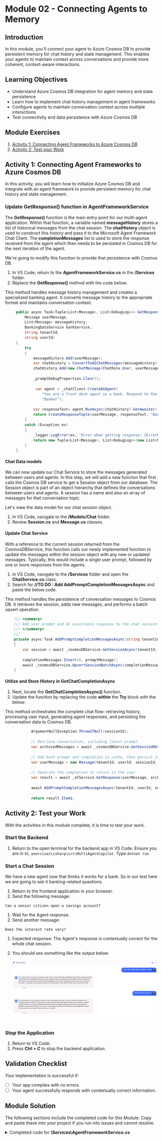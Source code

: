 # Module 02 - Connecting Agents to Memory

## Introduction

In this module, you'll connect your agent to Azure Cosmos DB to provide persistent memory for chat history and state management. This enables your agents to maintain context across conversations and provide more coherent, context-aware interactions.

## Learning Objectives

- Understand Azure Cosmos DB integration for agent memory and state persistence
- Learn how to implement chat history management in agent frameworks
- Configure agents to maintain conversation context across multiple interactions
- Test connectivity and data persistence with Azure Cosmos DB

## Module Exercises

1. [Activity 1: Connecting Agent Frameworks to Azure Cosmos DB](#activity-1-connecting-agent-frameworks-to-azure-cosmos-db)
1. [Activity 2: Test your Work](#activity-2-test-your-work)


## Activity 1: Connecting Agent Frameworks to Azure Cosmos DB

In this activity, you will learn how to initialize Azure Cosmos DB and integrate with an agent framework to provide persistent memory for chat history and state management.

### Update GetResponse() function in AgentFrameworkService

The **GetResponse()** function is the main entry point for our multi-agent application. Within that function, a variable named **messageHistory** stores a list of historical messages from the chat session. The **chatHistory** object is used to construct this history and pass it to the Microsoft Agent Framework Chat Client. The **completionMessages** list is used to store the response received from the agent which then needs to be persisted in Cosmos DB for the next iteration of the agent.

We're going to modify this function to provide that persistence with Cosmos DB.

1. In VS Code, return to the **AgentFrameworkService.cs** in the **/Services** folder.
1. Replace the **GetResponse()** method with the code below:

This method handles message history management and creates a specialized banking agent. It converts message history to the appropriate format and maintains conversation context.

```csharp
     public async Task<Tuple<List<Message>, List<DebugLog>>> GetResponse(
         Message userMessage,
         List<Message> messageHistory,
         BankingDataService bankService,
         string tenantId,
         string userId)
     {
         try
         {
             messageHistory.Add(userMessage);
             var chatHistory = ConvertToAIChatMessages(messageHistory);
             chatHistory.Add(new ChatMessage(ChatRole.User, userMessage.Text));
    
             _promptDebugProperties.Clear();
    
              var agent = _chatClient.CreateAIAgent(
                 "You are a front desk agent in a bank. Respond to the user queries professionally. Provide professional and helpful responses to user queries.Use your knowledge of banking services and procedures to address user queries accurately.",
                 "Banker");
    
             var responseText= agent.RunAsync(chatHistory).GetAwaiter().GetResult().Text;
             return CreateResponseTuple(userMessage, responseText, "Banker");
         }
         catch (Exception ex)
         {
             _logger.LogError(ex, "Error when getting response: {ErrorMessage}", ex.Message);
             return new Tuple<List<Message>, List<DebugLog>>(new List<Message>(), new List<DebugLog>());
         }
     }
```

#### Chat Data models

We can now update our Chat Service to store the messages generated between users and agents. In this step, we will add a new function that first calls the Cosmos DB service to get a Session object from our database. The Session object is part of an object hierarchy that defines the conversations between users and agents. A session has a name and also an array of messages for that conversation topic.

Let's view the data model for our chat session object.

1. In VS Code, navigate to the **/Models/Chat** folder.
1. Review **Session.cs** and **Message.cs** classes.

#### Update Chat Service

With a reference to the current session returned from the CosmosDBService, this function calls our newly implemented function to update the messages within the session object with any new or updated messages. Typically, this would include a single user prompt, followed by one or more responses from the agents.

1. In VS Code, navigate to the **/Services** folder and open the **ChatService.cs** class.
1. Search for **//TO DO : Add AddPromptCompletionMessagesAsync** and paste the below code. 


This method handles the persistence of conversation messages to Cosmos DB. It retrieves the session, adds new messages, and performs a batch upsert operation.

```csharp
    /// <summary>
    /// Add user prompt and AI assistance response to the chat session message list object and insert into the data service as a transaction.
    /// </summary>
    ///
    private async Task AddPromptCompletionMessagesAsync(string tenantId, string userId, string sessionId, Message promptMessage, List<Message> completionMessages, List<DebugLog> completionMessageLogs)
    {
        var session = await _cosmosDBService.GetSessionAsync(tenantId, userId, sessionId);
    
        completionMessages.Insert(0, promptMessage);
        await _cosmosDBService.UpsertSessionBatchAsync(completionMessages, completionMessageLogs, session);
    }
```

#### Utilize and Store History in GetChatCompletionAsync

1. Next, locate the **GetChatCompletionAsync()** function.
1. Update the function by replacing the code **within** the **Try** block with the below:

This method orchestrates the complete chat flow: retrieving history, processing user input, generating agent responses, and persisting the conversation data to Cosmos DB.

```csharp
            ArgumentNullException.ThrowIfNull(sessionId);

            // Retrieve conversation, including latest prompt.
            var archivedMessages = await _cosmosDBService.GetSessionMessagesAsync(tenantId, userId, sessionId);

            // Add both prompt and completion to cache, then persist in Cosmos DB
            var userMessage = new Message(tenantId, userId, sessionId, "User", "User", userPrompt);

            // Generate the completion to return to the user
            var result = await _afService.GetResponse(userMessage, archivedMessages, _bankService, tenantId, userId);

            await AddPromptCompletionMessagesAsync(tenantId, userId, sessionId, userMessage, result.Item1, result.Item2);

            return result.Item1;
```

## Activity 2: Test your Work

With the activities in this module complete, it is time to test your work.

### Start the Backend

1. Return to the open terminal for the backend app in VS Code. Ensure you are in `01_exercises\csharp\src\MultiAgentCopilot`. Type `dotnet run`

### Start a Chat Session

We have a new agent now that thinks it works for a bank. So in our test here we are going to ask it banking-related questions.

1. Return to the frontend application in your browser.
1. Send the following message:

```text
Can a senior citizen open a savings account?
```

1. Wait for the Agent response.
1. Send another message:

```text
Does the interest rate vary?
```

1. Expected response: The Agent's response is contextually correct for the whole chat session.
1. You should see something like the output below.

    ![Test output Module 2](./media/module-02/test-output.png)

### Stop the Application

1. Return to VS Code.
1. Press **Ctrl + C** to stop the backend application.

## Validation Checklist

Your implementation is successful if:

- [ ] Your app compiles with no errors.
- [ ] Your agent successfully responds with contextually correct information.

## Module Solution

The following sections include the completed code for this Module. Copy and paste these into your project if you run into issues and cannot resolve.

<details>
  <summary>Completed code for <strong>\Services\AgentFrameworkService.cs</strong></summary>
<br>

```csharp


```

<details>
  <summary>Completed code for <strong>\Services\ChatService.cs</strong></summary>
<br>

```csharp


```

## Next Steps

Proceed to Module 3: [Agent Specialization](./Module-03.md)
